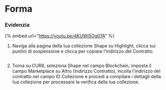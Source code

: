 # Forma

### Evidenzia

{% embed url="https://youtu.be/4KUWI5Og07A" %}

1. Naviga alla pagina della tua collezione Shape su Highlight, clicca sui puntini di sospensione e clicca per copiare l'indirizzo del Contratto.

<figure><img src="../../.gitbook/assets/Screenshot 2025-01-31 at 13.28.40.png" alt=""><figcaption></figcaption></figure>

2. Torna su CUR8, seleziona Shape nel campo Blockchain, imposta il campo Marketplace su Altro (Indirizzo Contratto), incolla l'indirizzo del contratto nel campo ID Collezione e procedi a compilare i dettagli della tua collezione per processare la verifica della tua collezione.

<figure><img src="../../.gitbook/assets/Screenshot 2025-01-31 at 13.32.20.png" alt=""><figcaption></figcaption></figure>
